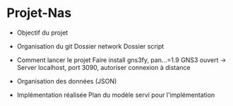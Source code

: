 # Projet-Nas

- Objectif du projet

- Organisation du git
Dossier network
Dossier script

- Comment lancer le projet
Faire install gns3fy, pan...=1.9
GNS3 ouvert -> Server localhost, port 3090, autoriser connexion à distance


- Organisation des données (JSON)

- Implémentation réalisée
Plan du modèle servi pour l'implémentation


